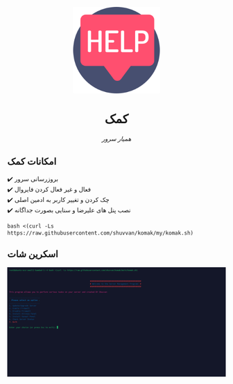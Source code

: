 <p align="center">
<picture>
<img width="200" height="200"  alt="کمک" src="https://raw.githubusercontent.com/shuvvan/komak/refs/heads/my/komak.png">
</picture>
  </p> 
<p align="center">
<h1 align="center"/>کمک</h1>
<h6 align="center">همیار سرور<h6>
</p>


## امکانات کمک <br>

✔️ بروزرسانی سرور <br>
✔️ فعال و غیر فعال کردن فایروال<br>
✔️ چک کردن و تغییر کاربر به ادمین اصلی <br>
✔️ نصب پنل های علیرضا و سنایی بصورت جداگانه<br>



```
bash <(curl -Ls https://raw.githubusercontent.com/shuvvan/komak/my/komak.sh)
```

## اسکرین شات<br>

<p align="center">
<picture>
<img alt="shot1" src="https://raw.githubusercontent.com/shuvvan/komak/refs/heads/main/shot1.png">
</picture>
  </p> 
